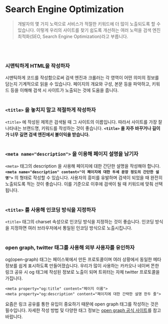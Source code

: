 # Search Engine Optimization

> 개발자의 몇 가지 노력으로 서비스가 적절한 키워드에 더 많이 노출되도록 할 수 있습니다.
> 이렇게 우리의 사이트를 찾기 쉽도록 개선하는 여러 노력을 검색 엔진 최적화(SEO, Search Engine Optimization)라고 부릅니다.

<br/><br/>

### 시맨틱하게 HTML을 작성하자

시맨틱하게 코드를 작성함으로써 검색 엔진과 크롤러는 각 영역이 어떤 의미의 정보를 담는지 기계적으로 읽을 수 있습니다.
페이지의 개요와 구성, 본문 등을 파악하고, 키워드 등을 이해해 검색 시 사이트가 노출되는 것에 도움을 줍니다.
<br/><br/>

### `<title>` 을 놓치지 말고 적절하게 작성하자

`<title>` 에 작성된 제목은 검색될 때 그 사이트의 이름입니다. 따라서 사이트를 가장 잘 나타내는 브랜드명, 키워드를 작성하는 것이 좋습니다.
**`<title>` 을 자주 바꾸거나 길이가 너무 길면 검색 엔진에서 불이익을 받습니다.**
<br/><br/>

### `<meta name="description">` 을 이용해 페이지 설명을 남기자

`<meta>` 태그의 description 을 사용해 페이지에 대한 간단한 설명을 작성해야 합니다.
**`<meta name="description" content="이 페이지에 대한 두세 문장 정도의 간단한 설명">`** 의 형태로 작성할 수 있습니다.
사용자의 흥미를 유발하며 검색이 되었을 때 완전히 노출되도록 적는 것이 좋습니다. 이를 기준으로 이후에 검색이 될 때 키워드에 맞춰 선택됩니다.
<br/><br/>

### `<title>` 를 사용해 인코딩 방식을 지정하자
`<title>` 태그의 charset 속성으로 인코딩 방식을 지정하는 것이 좋습니다. 인코딩 방식을 지정하면 여러 브라우저에서 통일된 인코딩 방식으로 노출시킵니다.
<br/><br/>

### open graph, twitter 태그를 사용해 외부 사용자를 유인하자

og(open-graph) 태그는 페이스북에서 만든 프로토콜이며 여러 상황에서 동일한 메타 정보를 쉽게 표시하도록 만들어졌습니다. 
우리가 많이 사용하는 카카오나 네이버 똔한 링크 공유 시 og 태그에 작성된 정보로 노출이 되며 트위터는 자체 twitter 프로토콜을 가집니다.
```
<meta property="og:title" content="페이지 이름">
<meta property="og:description" content="페이지에 대한 간략한 설명 한두 줄">
```
요즘은 링크 공유를 통한 유입이 중요하기 때문에 open graph 태그를 작성하는 것은 필수입니다. 
자세한 작성 방법 및 다양한 태그 정보는 <a href="https://ogp.me/">open graph 공식 사이트</a>를 참고 바랍니다.